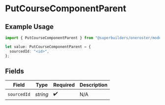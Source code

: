 # PutCourseComponentParent

## Example Usage

```typescript
import { PutCourseComponentParent } from "@superbuilders/oneroster/models/operations";

let value: PutCourseComponentParent = {
  sourcedId: "<id>",
};
```

## Fields

| Field              | Type               | Required           | Description        |
| ------------------ | ------------------ | ------------------ | ------------------ |
| `sourcedId`        | *string*           | :heavy_check_mark: | N/A                |